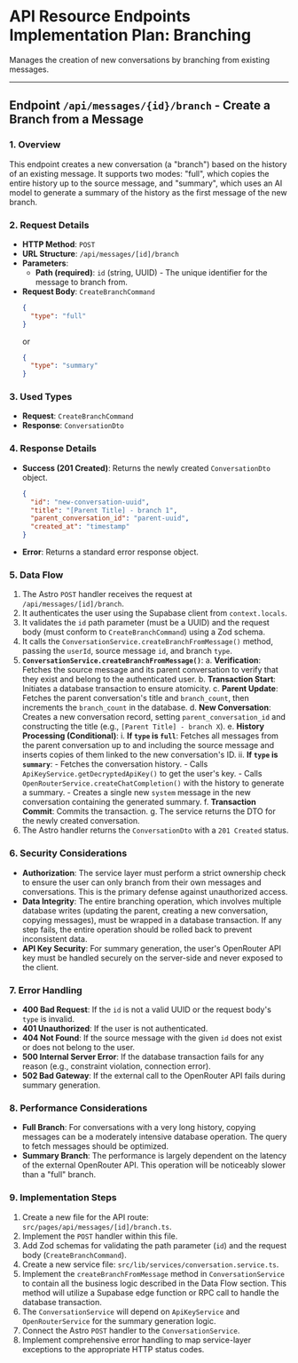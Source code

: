 # API Resource Endpoints Implementation Plan: Branching

Manages the creation of new conversations by branching from existing messages.

***

## Endpoint `/api/messages/{id}/branch` - Create a Branch from a Message

### 1. Overview

This endpoint creates a new conversation (a "branch") based on the history of an existing message. It supports two modes: "full", which copies the entire history up to the source message, and "summary", which uses an AI model to generate a summary of the history as the first message of the new branch.

### 2. Request Details

* **HTTP Method**: `POST`
* **URL Structure**: `/api/messages/[id]/branch`
* **Parameters**:
  * **Path (required)**: `id` (string, UUID) - The unique identifier for the message to branch from.
* **Request Body**: `CreateBranchCommand`
  ```json
  {
    "type": "full"
  }
  ```
  or
  ```json
  {
    "type": "summary"
  }
  ```

### 3. Used Types

* **Request**: `CreateBranchCommand`
* **Response**: `ConversationDto`

### 4. Response Details

* **Success (201 Created)**: Returns the newly created `ConversationDto` object.
  ```json
  {
    "id": "new-conversation-uuid",
    "title": "[Parent Title] - branch 1",
    "parent_conversation_id": "parent-uuid",
    "created_at": "timestamp"
  }
  ```
* **Error**: Returns a standard error response object.

### 5. Data Flow

1. The Astro `POST` handler receives the request at `/api/messages/[id]/branch`.
2. It authenticates the user using the Supabase client from `context.locals`.
3. It validates the `id` path parameter (must be a UUID) and the request body (must conform to `CreateBranchCommand`) using a Zod schema.
4. It calls the `ConversationService.createBranchFromMessage()` method, passing the `userId`, source message `id`, and branch `type`.
5. **`ConversationService.createBranchFromMessage()`**:
   a. **Verification**: Fetches the source message and its parent conversation to verify that they exist and belong to the authenticated user.
   b. **Transaction Start**: Initiates a database transaction to ensure atomicity.
   c. **Parent Update**: Fetches the parent conversation's title and `branch_count`, then increments the `branch_count` in the database.
   d. **New Conversation**: Creates a new conversation record, setting `parent_conversation_id` and constructing the title (e.g., `[Parent Title] - branch X`).
   e. **History Processing (Conditional)**:
   i. **If `type` is `full`**: Fetches all messages from the parent conversation up to and including the source message and inserts copies of them linked to the new conversation's ID.
   ii. **If `type` is `summary`**:
   \- Fetches the conversation history.
   \- Calls `ApiKeyService.getDecryptedApiKey()` to get the user's key.
   \- Calls `OpenRouterService.createChatCompletion()` with the history to generate a summary.
   \- Creates a single new `system` message in the new conversation containing the generated summary.
   f. **Transaction Commit**: Commits the transaction.
   g. The service returns the DTO for the newly created conversation.
6. The Astro handler returns the `ConversationDto` with a `201 Created` status.

### 6. Security Considerations

* **Authorization**: The service layer must perform a strict ownership check to ensure the user can only branch from their own messages and conversations. This is the primary defense against unauthorized access.
* **Data Integrity**: The entire branching operation, which involves multiple database writes (updating the parent, creating a new conversation, copying messages), must be wrapped in a database transaction. If any step fails, the entire operation should be rolled back to prevent inconsistent data.
* **API Key Security**: For summary generation, the user's OpenRouter API key must be handled securely on the server-side and never exposed to the client.

### 7. Error Handling

* **400 Bad Request**: If the `id` is not a valid UUID or the request body's `type` is invalid.
* **401 Unauthorized**: If the user is not authenticated.
* **404 Not Found**: If the source message with the given `id` does not exist or does not belong to the user.
* **500 Internal Server Error**: If the database transaction fails for any reason (e.g., constraint violation, connection error).
* **502 Bad Gateway**: If the external call to the OpenRouter API fails during summary generation.

### 8. Performance Considerations

* **Full Branch**: For conversations with a very long history, copying messages can be a moderately intensive database operation. The query to fetch messages should be optimized.
* **Summary Branch**: The performance is largely dependent on the latency of the external OpenRouter API. This operation will be noticeably slower than a "full" branch.

### 9. Implementation Steps

1. Create a new file for the API route: `src/pages/api/messages/[id]/branch.ts`.
2. Implement the `POST` handler within this file.
3. Add Zod schemas for validating the path parameter (`id`) and the request body (`CreateBranchCommand`).
4. Create a new service file: `src/lib/services/conversation.service.ts`.
5. Implement the `createBranchFromMessage` method in `ConversationService` to contain all the business logic described in the Data Flow section. This method will utilize a Supabase edge function or RPC call to handle the database transaction.
6. The `ConversationService` will depend on `ApiKeyService` and `OpenRouterService` for the summary generation logic.
7. Connect the Astro `POST` handler to the `ConversationService`.
8. Implement comprehensive error handling to map service-layer exceptions to the appropriate HTTP status codes.
